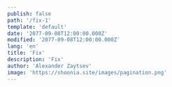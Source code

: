 ```yaml
---
publish: false
path: '/fix-1'
template: 'default'
date: '2077-09-08T12:00:00.000Z'
modified: '2077-09-08T12:00:00.000Z'
lang: 'en'
title: 'Fix'
description: 'Fix'
author: 'Alexander Zaytsev'
image: 'https://shoonia.site/images/pagination.png'
---
```


<meta name="robots" content="noindex" />
